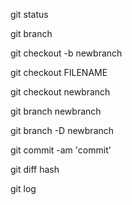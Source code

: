 git status

git branch

git checkout -b newbranch

git checkout FILENAME

git checkout newbranch

git branch newbranch

git branch -D newbranch

git commit -am 'commit'

git diff hash

git log 

